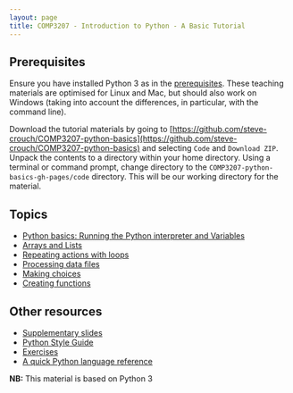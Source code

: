 ```yaml
---
layout: page
title: COMP3207 - Introduction to Python - A Basic Tutorial
---
```


## Prerequisites

Ensure you have installed Python 3 as in the [prerequisites](prerequisites.html). These teaching materials are optimised for Linux and Mac, but should also work on Windows (taking into account the differences, in particular, with the command line).

Download the tutorial materials by going to [https://github.com/steve-crouch/COMP3207-python-basics](https://github.com/steve-crouch/COMP3207-python-basics) and selecting `Code` and `Download ZIP`. Unpack the contents to a directory within your home directory. Using a terminal or command prompt, change directory to the `COMP3207-python-basics-gh-pages/code` directory. This will be our working directory for the material.

## Topics

*  [Python basics: Running the Python interpreter and Variables](01-basic.html)
*  [Arrays and Lists](02-lists.html)
*  [Repeating actions with loops](03-loops.html)
*  [Processing data files](04-files.html)
*  [Making choices](05-cond.html)
*  [Creating functions](06-functions.html)

## Other resources

*  [Supplementary slides](supplementary-slides.html)
*  [Python Style Guide](10-Python-style-guide.html)
*  [Exercises](Challenges.html)
*  [A quick Python language reference](../../reference.html)

**NB:** This material is based on Python 3
